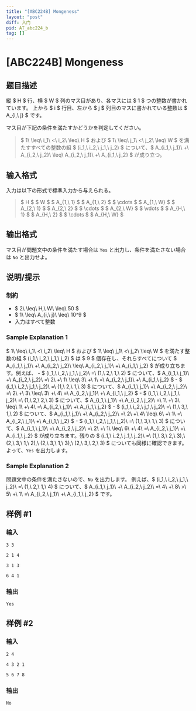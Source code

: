 ```yaml
---
title: "[ABC224B] Mongeness"
layout: "post"
diff: 入门
pid: AT_abc224_b
tag: []
---
```


# [ABC224B] Mongeness

## 题目描述

[problemUrl]: https://atcoder.jp/contests/abc224/tasks/abc224_b

縦 $ H $ 行、横 $ W $ 列のマス目があり、各マスには $ 1 $ つの整数が書かれています。 上から $ i $ 行目、左から $ j $ 列目のマスに書かれている整数は $ A_{i,\ j} $ です。

マス目が下記の条件を満たすかどうかを判定してください。

> $ 1\ \leq\ i_1\ <\ i_2\ \leq\ H $ および $ 1\ \leq\ j_1\ <\ j_2\ \leq\ W $ を満たすすべての整数の組 $ (i_1,\ i_2,\ j_1,\ j_2) $ について、$ A_{i_1,\ j_1}\ +\ A_{i_2,\ j_2}\ \leq\ A_{i_2,\ j_1}\ +\ A_{i_1,\ j_2} $ が成り立つ。

## 输入格式

入力は以下の形式で標準入力から与えられる。

> $ H $ $ W $ $ A_{1,\ 1} $ $ A_{1,\ 2} $ $ \cdots $ $ A_{1,\ W} $ $ A_{2,\ 1} $ $ A_{2,\ 2} $ $ \cdots $ $ A_{2,\ W} $ $ \vdots $ $ A_{H,\ 1} $ $ A_{H,\ 2} $ $ \cdots $ $ A_{H,\ W} $

## 输出格式

マス目が問題文中の条件を満たす場合は `Yes` と出力し、条件を満たさない場合は `No` と出力せよ。

## 说明/提示

### 制約

- $ 2\ \leq\ H,\ W\ \leq\ 50 $
- $ 1\ \leq\ A_{i,\ j}\ \leq\ 10^9 $
- 入力はすべて整数

### Sample Explanation 1

$ 1\ \leq\ i_1\ <\ i_2\ \leq\ H $ および $ 1\ \leq\ j_1\ <\ j_2\ \leq\ W $ を満たす整数の組 $ (i_1,\ i_2,\ j_1,\ j_2) $ は $ 9 $ 個存在し、それらすべてについて $ A_{i_1,\ j_1}\ +\ A_{i_2,\ j_2}\ \leq\ A_{i_2,\ j_1}\ +\ A_{i_1,\ j_2} $ が成り立ちます。例えば、 - $ (i_1,\ i_2,\ j_1,\ j_2)\ =\ (1,\ 2,\ 1,\ 2) $ について、$ A_{i_1,\ j_1}\ +\ A_{i_2,\ j_2}\ =\ 2\ +\ 1\ \leq\ 3\ +\ 1\ =\ A_{i_2,\ j_1}\ +\ A_{i_1,\ j_2} $ - $ (i_1,\ i_2,\ j_1,\ j_2)\ =\ (1,\ 2,\ 1,\ 3) $ について、$ A_{i_1,\ j_1}\ +\ A_{i_2,\ j_2}\ =\ 2\ +\ 3\ \leq\ 3\ +\ 4\ =\ A_{i_2,\ j_1}\ +\ A_{i_1,\ j_2} $ - $ (i_1,\ i_2,\ j_1,\ j_2)\ =\ (1,\ 2,\ 2,\ 3) $ について、$ A_{i_1,\ j_1}\ +\ A_{i_2,\ j_2}\ =\ 1\ +\ 3\ \leq\ 1\ +\ 4\ =\ A_{i_2,\ j_1}\ +\ A_{i_1,\ j_2} $ - $ (i_1,\ i_2,\ j_1,\ j_2)\ =\ (1,\ 3,\ 1,\ 2) $ について、$ A_{i_1,\ j_1}\ +\ A_{i_2,\ j_2}\ =\ 2\ +\ 4\ \leq\ 6\ +\ 1\ =\ A_{i_2,\ j_1}\ +\ A_{i_1,\ j_2} $ - $ (i_1,\ i_2,\ j_1,\ j_2)\ =\ (1,\ 3,\ 1,\ 3) $ について、$ A_{i_1,\ j_1}\ +\ A_{i_2,\ j_2}\ =\ 2\ +\ 1\ \leq\ 6\ +\ 4\ =\ A_{i_2,\ j_1}\ +\ A_{i_1,\ j_2} $ が成り立ちます。残りの $ (i_1,\ i_2,\ j_1,\ j_2)\ =\ (1,\ 3,\ 2,\ 3),\ (2,\ 3,\ 1,\ 2),\ (2,\ 3,\ 1,\ 3),\ (2,\ 3,\ 2,\ 3) $ についても同様に確認できます。 よって、`Yes` を出力します。

### Sample Explanation 2

問題文中の条件を満たさないので、`No` を出力します。 例えば、$ (i_1,\ i_2,\ j_1,\ j_2)\ =\ (1,\ 2,\ 1,\ 4) $ について、$ A_{i_1,\ j_1}\ +\ A_{i_2,\ j_2}\ =\ 4\ +\ 8\ >\ 5\ +\ 1\ =\ A_{i_2,\ j_1}\ +\ A_{i_1,\ j_2} $ です。

## 样例 #1

### 输入

```
3 3
2 1 4
3 1 3
6 4 1
```

### 输出

```
Yes
```

## 样例 #2

### 输入

```
2 4
4 3 2 1
5 6 7 8
```

### 输出

```
No
```

